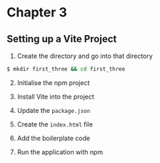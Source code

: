 # Chapter 3

## Setting up a Vite Project
1. Create the directory and go into that directory
```bash
$ mkdir first_three && cd first_three
```
2. Initialise the npm project

3. Install Vite into the project

4. Update the ```package.json```

5. Create the ```index.html``` file
6. Add the boilerplate code
7. Run the application with npm 
